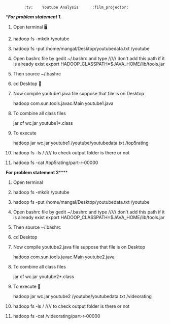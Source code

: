             :tv:	Youtube Analysis      :film_projector:	
********For problem statement 1.*******

1. Open terminal :desktop_computer:

2. hadoop fs -mkdir /youtube

3. hadoop fs -put /home/mangal/Desktop/youtubedata.txt /youtube

4. Open bashrc file by gedit ~/.bashrc and type
	  ///// don't add this path if it is already exist
	export HADOOP_CLASSPATH=$JAVA_HOME/lib/tools.jar

5. Then source ~/.bashrc

6. cd Desktop :dvd:

7. Now compile youtube1.java file suppose that file is on Desktop

	hadoop com.sun.tools.javac.Main youtube1.java

8. To combine all class files 
	
	jar cf wc.jar youtube1*.class

9. To execute
	
	hadoop jar wc.jar youtube1 /youtube/youtubedata.txt /top5rating

10. hadoop fs -ls /			//// to check output folder is there or not

11. hadoop fs -cat /top5rating/part-r-00000

************For problem statement 2****************

1. Open terminal

2. hadoop fs -mkdir /youtube

3. hadoop fs -put /home/mangal/Desktop/youtubedata.txt /youtube

4. Open bashrc file by gedit ~/.bashrc and type
	  ///// don't add this path if it is already exist
	export HADOOP_CLASSPATH=$JAVA_HOME/lib/tools.jar

5. Then source ~/.bashrc

6. cd Desktop

7. Now compile youtube2.java file suppose that file is on Desktop

	hadoop com.sun.tools.javac.Main youtube2.java

8. To combine all class files 
	
	jar cf wc.jar youtube2*.class

9. To execute :minidisc:
	
	hadoop jar wc.jar youtube2 /youtube/youtubedata.txt /videorating

10. hadoop fs -ls /			//// to check output folder is there or not

11. hadoop fs -cat /videorating/part-r-00000

